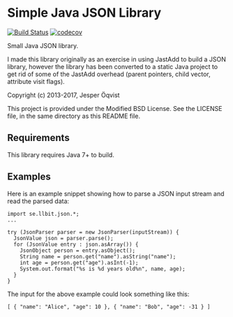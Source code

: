 Simple Java JSON Library
========================

[![Build Status](https://travis-ci.org/llbit/jo-json.svg?branch=master)](https://travis-ci.org/llbit/jo-json)
[![codecov](https://codecov.io/gh/llbit/jo-json/branch/master/graph/badge.svg)](https://codecov.io/gh/llbit/jo-json)

Small Java JSON library.

I made this library originally as an exercise in using JastAdd to build a JSON
library, however the library has been converted to a static Java project to get
rid of some of the JastAdd overhead (parent pointers, child vector, attribute
visit flags).

Copyright (c) 2013-2017, Jesper Öqvist

This project is provided under the Modified BSD License.
See the LICENSE file, in the same directory as this README file.

Requirements
------------

This library requires Java 7+ to build.

Examples
--------

Here is an example snippet showing how to parse a JSON input stream and
read the parsed data:

```
import se.llbit.json.*;
...

try (JsonParser parser = new JsonParser(inputStream)) {
  JsonValue json = parser.parse();
  for (JsonValue entry : json.asArray()) {
    JsonObject person = entry.asObject();
    String name = person.get("name").asString("name");
    int age = person.get("age").asInt(-1);
    System.out.format("%s is %d years old%n", name, age);
  }
}
```

The input for the above example could look something like this:

```
[ { "name": "Alice", "age": 10 }, { "name": "Bob", "age": -31 } ]
```

